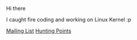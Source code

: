 

<!--

### Hi there 👋

Here are some ideas to get you started:

- 🔭 I’m currently working on ...
- 🌱 I’m currently learning ...
- 👯 I’m looking to collaborate on ...
- 🤔 I’m looking for help with ...
- 💬 Ask me about ...
- 📫 How to reach me: ...
- 😄 Pronouns: ...
- ⚡ Fun fact: ...

Shout out to the great hackers:
- Unix:  Ken Thompson, Dennis Ritchie
- GNU:   Richard Stallman
- Linux: Linus Torvalds, Paul E. McKenney
...

-->

Hi there 

I caught fire coding and working on Linux Kernel :p

[Mailing List](https://lore.kernel.org/all/?q=f:Lance+Yang) [Hunting Points](https://git.kernel.org/pub/scm/linux/kernel/git/torvalds/linux.git/log/?qt=author&q=Lance+Yang)

<!--
$ git log --use-mailmap --author="lance.yang@linux.dev" --oneline

bit.ly/4jnu9p8 -> https://lore.kernel.org/all/?q=f:Lance+Yang
bit.ly/4lwDfBH -> https://git.kernel.org/pub/scm/linux/kernel/git/torvalds/linux.git/log/?qt=author&q=Lance+Yang
-->

